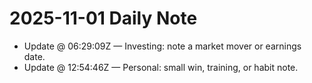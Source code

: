 # 2025-11-01 Daily Note

- Update @ 06:29:09Z — Investing: note a market mover or earnings date.
- Update @ 12:54:46Z — Personal: small win, training, or habit note.
